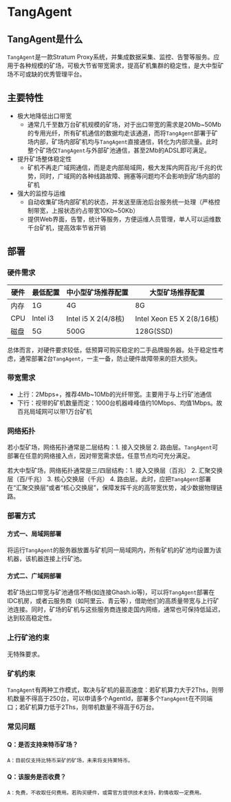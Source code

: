 # TangAgent

## TangAgent是什么

`TangAgent`是一款Stratum Proxy系统，并集成数据采集、监控、告警等服务。应用于各种规模的矿场，可极大节省带宽需求，提高矿机集群的稳定性，是大中型矿场不可或缺的优秀管理平台。

## 主要特性
* 极大地降低出口带宽
  * 通常几千至数万台矿机规模的矿场，对于出口带宽的需求是20Mb~50Mb的专用光纤，所有矿机通信的数据均走该通道，而将`TangAgent`部署于矿场内部，矿场内部矿机均与`TangAgent`直接通信，转化为内部流量。此时整个矿场仅`TangAgent`与外部矿池通信，甚至2Mb的ADSL即可满足。
* 提升矿场整体稳定性
  * 矿机不再走广域网通信，而是走内部局域网，极大发挥内网百兆/千兆的优势，同时，广域网的各种线路故障、拥塞等问题均不会影响到矿场内部的矿机
* 强大的监控与运维
  * 自动收集矿场内部矿机的状态，并发送至唐池后台服务统一处理（严格控制带宽，上报状态约占带宽10Kb~50Kb）
  * 提供Web界面，告警，统计等服务，方便运维人员管理，单人可以运维数千台矿机，提高效率节省开销


## 部署

### 硬件需求

 硬件 | 最低配置 | 中小型矿场推荐配置 | 大型矿场推荐配置
-----|---------|-----------------|-------------------
内存 | 1G | 4G | 8G
CPU | Intel i3 | Intel i5 X 2(4/8核) | Intel Xeon E5 X 2(8/16核)
磁盘 | 5G | 500G | 128G(SSD)

总体而言，对硬件要求较低，低预算可购买稳定的二手品牌服务器。处于稳定性考虑，通常部署2台`TangAgent`，一主一备，防止硬件故障带来的巨大损失。

### 带宽需求

* 上行：2Mbps+，推荐4Mb~10Mb的光纤带宽。主要用于与上行矿池通信
* 下行：视带的矿机数量而定：1000台机器峰峰值约10Mbps、均值1Mbps。故百兆局域网可以带1万台矿机


### 网络拓扑

若小型矿场，网络拓扑通常是二层结构：1. 接入交换层 2. 路由层。`TangAgent`可部署在任意的网络接入点，因对带宽需求低，任意节点均可充分满足。

若大中型矿场，网络拓扑通常是三/四层结构：1. 接入交换层（百兆） 2. 汇聚交换层（百/千兆） 3. 核心交换层（千兆） 4. 路由层。此时，应把`TangAgent`部署在“汇聚交换层”或者“核心交换层”，保障发挥千兆的高带宽优势，减少数据物理链路。


### 部署方式

#### 方式一、局域网部署

将运行`TangAgent`的服务器放置与矿机同一局域网内，所有矿机的矿池均设置为该机器，该机器连接上行矿池。

#### 方式二、广域网部署

若矿场出口带宽与矿池通信不畅(如连接Ghash.io等)，可以将`TangAgent`部署在IDC机房，或者云服务商（如阿里云、青云等），借助他们的高质量带宽与上行矿池连接。同时，矿场的矿机与这些服务商连接走国内网络，通常也可保持低延迟，达到较高稳定性。

### 上行矿池约束

无特殊要求。

### 矿机约束

`TangAgent`有两种工作模式，取决与矿机的最高速度：若矿机算力大于2Ths，则带机数量不得高于250台，可以申请多个AgentId，部署多个`TangAgent`在不同端口；若矿机算力低于2Ths，则带机数量不得高于6万台。

### 常见问题

#### Q：是否支持来特币矿场？

    A：目前仅支持比特币采矿的矿场，未来将支持莱特币。

#### Q：该服务是否收费？

    A：免费，不收取任何费用。若购买硬件，或需官方提供技术支持，酌情收取一定费用。
